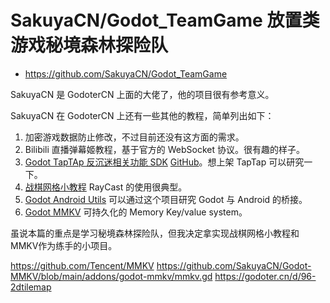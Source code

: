 # SakuyaCN/Godot_TeamGame 放置类游戏秘境森林探险队

- <https://github.com/SakuyaCN/Godot_TeamGame>

SakuyaCN 是 GodoterCN 上面的大佬了，他的项目很有参考意义。

SakuyaCN 在 GodoterCN 上还有一些其他的教程，简单列出如下：

1. 加密游戏数据防止修改，不过目前还没有这方面的需求。
2. Bilibili 直播弹幕姬教程，基于官方的 WebSocket 协议。很有趣的样子。
3. [Godot TapTAp 反沉迷相关功能 SDK](https://godoter.cn/d/93-godot-androidgodotantiaddiction) [GitHub](https://github.com/SakuyaCN/GodotAndroidUtils)。想上架 TapTap 可以研究一下。
4. [战棋网格小教程](https://godoter.cn/d/74-tilemap) RayCast 的使用很典型。
5. [Godot Android Utils](https://godoter.cn/d/46-godot-androidgodotutils) 可以通过这个项目研究 Godot 与 Android 的桥接。
6. [Godot MMKV](https://github.com/SakuyaCN/Godot-MMKV) 可持久化的 Memory Key/value system。

虽说本篇的重点是学习秘境森林探险队，但我决定拿实现战棋网格小教程和MMKV作为练手的小项目。

https://github.com/Tencent/MMKV
https://github.com/SakuyaCN/Godot-MMKV/blob/main/addons/godot-mmkv/mmkv.gd
https://godoter.cn/d/96-2dtilemap
